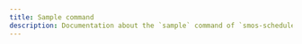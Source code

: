 ```yaml
---
title: Sample command
description: Documentation about the `sample` command of `smos-scheduler`
---
```


